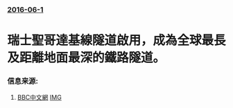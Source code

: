 ### [2016-06-1](/news/2016/06/1/index.md)

##### 
#  瑞士聖哥達基線隧道啟用，成為全球最長及距離地面最深的鐵路隧道。 




### 信息来源:

1. [BBC中文網](http://www.bbc.com/zhongwen/simp/world/2016/06/160601_gotthard_tunnel) [IMG](https://ichef.bbci.co.uk/news/ws/1024/branded_zhongwen/worldservice/live/assets/images/2016/06/01/160601053836_gotthard_tunnel_orld_longest_deepest_512x288_epa_nocredit.jpg)

